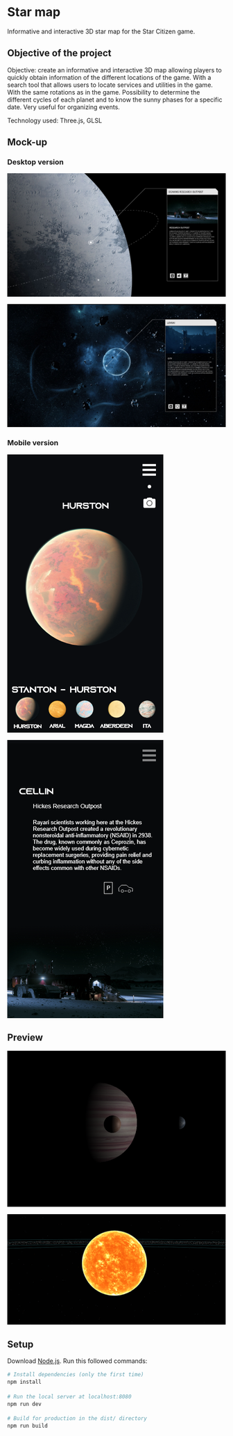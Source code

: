 # Star map
Informative and interactive 3D star map for the Star Citizen game.

## Objective of the project

Objective: create an informative and interactive 3D map allowing players to quickly obtain information of the different locations of the game.
With a search tool that allows users to locate services and utilities in the game.
With the same rotations as in the game. Possibility to determine the different cycles of each planet and to know the sunny phases for a specific date. Very useful for organizing events.


Technology used: Three.js, GLSL

## Mock-up

### Desktop version 

![Desktop Mock-Up](https://github.com/Lunia-UK/star-map/blob/development/static/img/yella.jpg?raw=true)

![Desktop Mock-Up](https://github.com/Lunia-UK/star-map/blob/development/static/img/delamar.jpg?raw=true)


### Mobile version 

![Mobile Mock-Up](https://github.com/Lunia-UK/star-map/blob/development/static/img/mock-upmobile2.png?raw=true)

![Mobile Mock-Up](https://github.com/Lunia-UK/star-map/blob/development/static/img/mock-upmobile1.png?raw=true)


## Preview 

![Crusader Preview](https://github.com/Lunia-UK/star-map/blob/development/static/img/crusader.png?raw=true)

![Sun Preview](https://github.com/Lunia-UK/star-map/blob/development/static/img/sun.PNG?raw=true)


## Setup

Download [Node.js](https://nodejs.org/en/download/).
Run this followed commands:

``` bash
# Install dependencies (only the first time)
npm install

# Run the local server at localhost:8080
npm run dev

# Build for production in the dist/ directory
npm run build
```


